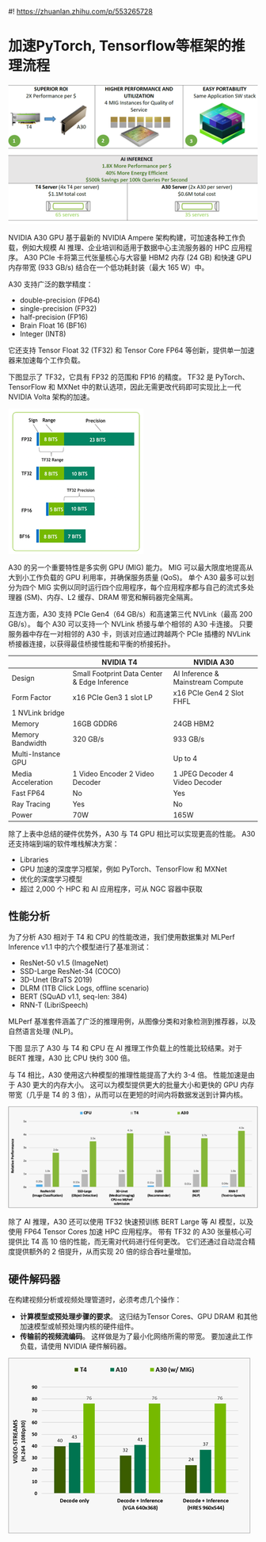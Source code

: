 #! https://zhuanlan.zhihu.com/p/553265728
# 加速PyTorch, Tensorflow等框架的推理流程


![](a30-featured.png)

NVIDIA A30 GPU 基于最新的 NVIDIA Ampere 架构构建，可加速各种工作负载，例如大规模 AI 推理、企业培训和适用于数据中心主流服务器的 HPC 应用程序。 A30 PCIe 卡将第三代张量核心与大容量 HBM2 内存 (24 GB) 和快速 GPU 内存带宽 (933 GB/s) 结合在一个低功耗封装（最大 165 W）中。

A30 支持广泛的数学精度：

* double-precision (FP64)
* single-precision (FP32)
* half-precision (FP16)
* Brain Float 16 (BF16)
* Integer (INT8)


它还支持 Tensor Float 32 (TF32) 和 Tensor Core FP64 等创新，提供单一加速器来加速每个工作负载。

下图显示了 TF32，它具有 FP32 的范围和 FP16 的精度。 TF32 是 PyTorch、TensorFlow 和 MXNet 中的默认选项，因此无需更改代码即可实现比上一代 NVIDIA Volta 架构的加速。

![](TF32-and-other-precisions-in-bit-numbers.png)

A30 的另一个重要特性是多实例 GPU (MIG) 能力。 MIG 可以最大限度地提高从大到小工作负载的 GPU 利用率，并确保服务质量 (QoS)。 单个 A30 最多可以划分为四个 MIG 实例以同时运行四个应用程序，每个应用程序都与自己的流式多处理器 (SM)、内存、L2 缓存、DRAM 带宽和解码器完全隔离。

互连方面，A30 支持 PCIe Gen4（64 GB/s）和高速第三代 NVLink（最高 200 GB/s）。 每个 A30 可以支持一个 NVLink 桥接与单个相邻的 A30 卡连接。 只要服务器中存在一对相邻的 A30 卡，则该对应通过跨越两个 PCIe 插槽的 NVLink 桥接器连接，以获得最佳桥接性能和平衡的桥接拓扑。

|	|NVIDIA T4|	NVIDIA A30|
|----|----|----|
|Design	|Small Footprint Data Center & Edge Inference	|AI Inference & Mainstream Compute|
|Form Factor|	x16 PCIe Gen3 1 slot LP|	x16 PCIe Gen4 2 Slot FHFL
1 NVLink bridge|
|Memory	|16GB GDDR6|	24GB HBM2|
|Memory Bandwidth​|	320 GB/s|	933 GB/s|
|Multi-Instance GPU	 ||	Up to 4|
|Media Acceleration	|1 Video Encoder 2 Video Decoder	|1 JPEG Decoder 4 Video Decoder|
|Fast FP64	|No	|Yes|
|Ray Tracing|	Yes|	No|
|Power ​|	70W	|165W|


除了上表中总结的硬件优势外，A30 与 T4 GPU 相比可以实现更高的性能。 A30 还支持端到端的软件堆栈解决方案：

* Libraries
* GPU 加速的深度学习框架，例如 PyTorch、TensorFlow 和 MXNet
* 优化的深度学习模型
* 超过 2,000 个 HPC 和 AI 应用程序，可从 NGC 容器中获取


## 性能分析

为了分析 A30 相对于 T4 和 CPU 的性能改进，我们使用数据集对 MLPerf Inference v1.1 中的六个模型进行了基准测试：

* ResNet-50 v1.5 (ImageNet)
* SSD-Large ResNet-34 (COCO)
* 3D-Unet (BraTS 2019)
* DLRM (1TB Click Logs, offline scenario)
* BERT (SQuAD v1.1, seq-len: 384)
* RNN-T (LibriSpeech)

MLPerf 基准套件涵盖了广泛的推理用例，从图像分类和对象检测到推荐器，以及自然语言处理 (NLP)。

下图 显示了 A30 与 T4 和 CPU 在 AI 推理工作负载上的性能比较结果。对于 BERT 推理，A30 比 CPU 快约 300 倍。

与 T4 相比，A30 使用这六种模型的推理性能提高了大约 3-4 倍。 性能加速是由于 A30 更大的内存大小。 这可以为模型提供更大的批量大小和更快的 GPU 内存带宽（几乎是 T4 的 3 倍），从而可以在更短的时间内将数据发送到计算内核。

![](Performance-comparison-of-A30-over-T4-and-CPU-using-MLPerf-625x255.png)


除了 AI 推理，A30 还可以使用 TF32 快速预训练 BERT Large 等 AI 模型，以及使用 FP64 Tensor Cores 加速 HPC 应用程序。 带有 TF32 的 A30 张量核心可提供比 T4 高 10 倍的性能，而无需对代码进行任何更改。 它们还通过自动混合精度提供额外的 2 倍提升，从而实现 20 倍的综合吞吐量增加。

## 硬件解码器
在构建视频分析或视频处理管道时，必须考虑几个操作：

* **计算模型或预处理步骤的要求**。 这归结为Tensor Cores、GPU DRAM 和其他加速模型或帧预处理内核的硬件组件。
* **传输前的视频流编码**。 这样做是为了最小化网络所需的带宽。 要加速此工作负载，请使用 NVIDIA 硬件解码器。

![](The-number-of-streams-being-processed-on-different-GPUs.png)
















